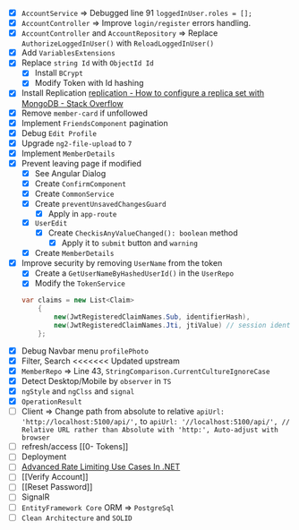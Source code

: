 - [x] `AccountService` => Debugged line 91 `loggedInUser.roles = [];` 
- [x] `AccountController` => Improve `login/register` errors handling.
- [x] `AccountController` and `AccountRepository` => Replace `AuthorizeLoggedInUser()` with `ReloadLoggedInUser()`
- [x] Add `VariablesExtensions`
- [x] Replace `string Id` with `ObjectId Id`
	- [x] Install `BCrypt`
	- [x] Modify Token with Id hashing
- [x] Install Replication
	[replication - How to configure a replica set with MongoDB - Stack Overflow](https://stackoverflow.com/a/77932054/3944285)
- [x] Remove `member-card` if unfollowed
- [x] Implement `FriendsComponent` pagination
- [x] Debug `Edit Profile` 
- [x] Upgrade `ng2-file-upload` to `7`
- [x] Implement `MemberDetails`
- [x] Prevent leaving page if modified
	- [x] See Angular Dialog
	- [x] Create `ConfirmComponent`
	- [x] Create `CommonService`
	- [x] Create `preventUnsavedChangesGuard`
		- [x] Apply in `app-route`
	- [x] `UserEdit` 
		- [x] Create `CheckisAnyValueChanged(): boolean` method
			- [x] Apply it to `submit` button and `warning`
	- [x] Create `MemberDetails`
- [x] Improve security by removing `UserName` from the token
	- [x] Create a `GetUserNameByHashedUserId()` in the `UserRepo`
	- [x] Modify the `TokenService`
	```C#
	var claims = new List<Claim>
		{
			new(JwtRegisteredClaimNames.Sub, identifierHash),
			new(JwtRegisteredClaimNames.Jti, jtiValue) // session identifier or token ID, // TODO: store in db/cache to prevent multiple login sessions with one token. If already exists, reject new login.
		};
	```
- [x] Debug Navbar menu `profilePhoto`
- [x] Filter, Search
<<<<<<< Updated upstream
- [x] `MemberRepo` => Line 43, `StringComparison.CurrentCultureIgnoreCase`
- [x] Detect Desktop/Mobile by `observer` in `TS`
- [x] `ngStyle` and `ngClss` and `signal`
- [x] `OperationResult`
- [ ] Client => Change path from absolute to relative
	`apiUrl: 'http://localhost:5100/api/',` 
	to 
	`apiUrl: '//localhost:5100/api/', // Relative URL rather than Absolute with 'http:', Auto-adjust with browser`
- [ ] refresh/access [[0- Tokens]]
- [ ] Deployment
- [ ] [Advanced Rate Limiting Use Cases In .NET](https://www.milanjovanovic.tech/blog/advanced-rate-limiting-use-cases-in-dotnet)
- [ ] [[Verify Account]]
- [ ] [[Reset Password]]
- [ ] SignalR
- [ ] `EntityFramework Core` ORM => `PostgreSql`
- [ ] `Clean Architecture` and `SOLID`